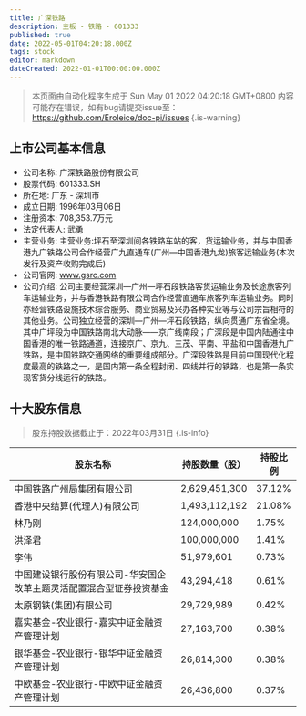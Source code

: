 ```yaml
---
title: 广深铁路
description: 主板 - 铁路 - 601333
published: true
date: 2022-05-01T04:20:18.000Z
tags: stock
editor: markdown
dateCreated: 2022-01-01T00:00:00.000Z
---
```


> 本页面由自动化程序生成于 Sun May 01 2022 04:20:18 GMT+0800
> 内容可能存在错误，如有bug请提交issue至：https://github.com/Eroleice/doc-pi/issues
{.is-warning}

## 上市公司基本信息
- 公司名称: 广深铁路股份有限公司
- 股票代码: 601333.SH
- 所在地: 广东 - 深圳市
- 成立日期: 1996年03月06日
- 注册资本: 708,353.7万元
- 法定代表人: 武勇
- 主营业务: 主营业务:坪石至深圳间各铁路车站的客，货运输业务，并与中国香港九广铁路公司合作经营广九直通车(广州—中国香港九龙)旅客运输业务(本次发行及资产收购完成后)
- 公司官网: www.gsrc.com
- 公司介绍: 公司主要经营深圳—广州—坪石段铁路客货运输业务及长途旅客列车运输业务，并与香港铁路有限公司合作经营直通车旅客列车运输业务。同时亦经营铁路设施技术综合服务、商业贸易及兴办各种实业等与公司宗旨相符的其他业务。公司独立经营的深圳—广州—坪石段铁路，纵向贯通广东省全境。其中广坪段为中国铁路南北大动脉——京广线南段；广深段是中国内陆通往中国香港的唯一铁路通道，连接京广、京九、三茂、平南、平盐和中国香港九广铁路，是中国铁路交通网络的重要组成部分。广深段铁路是目前中国现代化程度最高的铁路之一，是国内第一条全程封闭、四线并行的铁路，也是第一条实现客货分线运行的铁路。


## 十大股东信息
> 股东持股数据截止于：2022年03月31日
{.is-info}

| 股东名称 | 持股数量（股） | 持股比例 |
| --- | --- | --- |
| 中国铁路广州局集团有限公司 | 2,629,451,300 | 37.12% |
| 香港中央结算(代理人)有限公司 | 1,493,112,192 | 21.08% |
| 林乃刚 | 124,000,000 | 1.75% |
| 洪泽君 | 100,000,000 | 1.41% |
| 李伟 | 51,979,601 | 0.73% |
| 中国建设银行股份有限公司-华安国企改革主题灵活配置混合型证券投资基金 | 43,294,418 | 0.61% |
| 太原钢铁(集团)有限公司 | 29,729,989 | 0.42% |
| 嘉实基金-农业银行-嘉实中证金融资产管理计划 | 27,163,700 | 0.38% |
| 银华基金-农业银行-银华中证金融资产管理计划 | 26,814,300 | 0.38% |
| 中欧基金-农业银行-中欧中证金融资产管理计划 | 26,436,800 | 0.37% |




